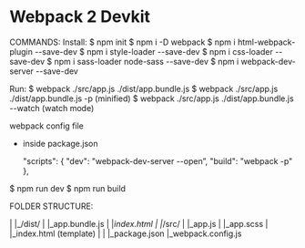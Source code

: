 # Webpack 2 Devkit

COMMANDS:
Install:
$ npm init
$ npm i -D webpack
$ npm i html-webpack-plugin --save-dev
$ npm i style-loader --save-dev
$ npm i css-loader --save-dev
$ npm i sass-loader node-sass --save-dev
$ npm i webpack-dev-server --save-dev


Run:
$ webpack ./src/app.js ./dist/app.bundle.js
$ webpack ./src/app.js ./dist/app.bundle.js -p (minified)
$ webpack ./src/app.js ./dist/app.bundle.js --watch (watch mode)

webpack config file
- inside package.json

	"scripts": {
 	 "dev": "webpack-dev-server --open”,
	 "build": "webpack -p"
	},

$ npm run dev
$ npm run build





FOLDER STRUCTURE:

|
|_/dist/
|   |_app.bundle.js
|   |_index.html
|
|_/src/
|   |_app.js
|   |_app.scss
|   |_index.html (template)
|
|
|_package.json
|_webpack.config.js
